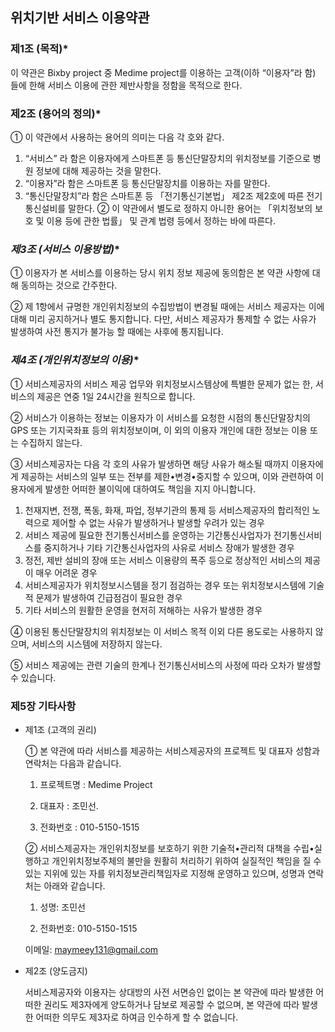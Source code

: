 ## 위치기반 서비스 이용약관



### 제1조 (목적)*

이 약관은 Bixby project 중 Medime project를 이용하는 고객(이하 “이용자”라 함) 들에 한해 서비스 이용에 관한 제반사항을 정함을 목적으로 한다. 



### 제2조 (용어의 정의)*

① 이 약관에서 사용하는 용어의 의미는 다음 각 호와 같다.
1. “서비스” 라 함은 이용자에게 스마트폰 등 통신단말장치의 위치정보를 기준으로 병원 정보에 대해 제공하는 것을 말한다.
2. “이용자”라 함은 스마트폰 등 통신단말장치를 이용하는 자를 말한다.
3. “통신단말장치”라 함은 스마트폰 등 「전기통신기본법」 제2조 제2호에 따른 전기통신설비를 말한다.
② 이 약관에서 별도로 정하지 아니한 용어는 「위치정보의 보호 및 이용 등에 관한 법률」 및 관계 법령 등에서 정하는 바에 따른다.



### *제3조 (서비스 이용방법)**

① 이용자가 본 서비스를 이용하는 당시 위치 정보 제공에 동의함은 	본 약관 사항에 대해 동의하는 것으로 간주한다.

② 제 1항에서 규명한 개인위치정보의 수집방법이 변경될 때에는 서비스 제공자는 이에 대해 미리 공지하거나 별도 통지합니다. 다만, 서비스 제공자가 통제할 수 없는 사유가 발생하여 사전 통지가 불가능 할 때에는 사후에 통지됩니다. 



### *제4조 (개인위치정보의 이용)**

① 서비스제공자의 서비스 제공 업무와 위치정보시스템상에 특별한 문제가 없는 한, 서비스의 제공은 연중 1일 24시간을 원칙으로 합니다.

② 서비스가 이용하는 정보는 이용자가 이 서비스를 요청한 시점의 통신단말장치의 GPS 또는 기지국좌표 등의 위치정보이며, 이 외의 이용자 개인에 대한 정보는 이용 또는 수집하지 않는다. 

③ 서비스제공자는 다음 각 호의 사유가 발생하면 해당 사유가 해소될 때까지 이용자에게 제공하는 서비스의 일부 또는 전부를 제한•변경•중지할 수 있으며, 이와 관련하여 이용자에게 발생한 어떠한 불이익에 대하여도 책임을 지지 아니합니다.

1. 천재지변, 전쟁, 폭동, 화재, 파업, 정부기관의 통제 등 서비스제공자의 합리적인 노력으로 제어할 수 없는 사유가 발생하거나 발생할 우려가 있는 경우
2. 서비스 제공에 필요한 전기통신서비스를 운영하는 기간통신사업자가 전기통신서비스를 중지하거나 기타 기간통신사업자의 사유로 서비스 장애가 발생한 경우
3. 정전, 제반 설비의 장애 또는 서비스 이용량의 폭주 등으로 정상적인 서비스의 제공이 매우 어려운 경우
4.  서비스제공자가 위치정보시스템을 정기 점검하는 경우 또는 위치정보시스템에 기술적 문제가 발생하여 긴급점검이 필요한 경우
5.  기타 서비스의 원활한 운영을 현저히 저해하는 사유가 발생한 경우

④ 이용된 통신단말장치의 위치정보는 이 서비스 목적 이외 다른 용도로는 사용하지 않으며, 서비스의 시스템에 저장하지 않는다.

⑤ 서비스 제공에는 관련 기술의 한계나 전기통신서비스의 사정에 따라 오차가 발생할 수 있습니다.

### 제5장 기타사항

- 제1조 (고객의 권리)

  ① 본 약관에 따라 서비스를 제공하는 서비스제공자의 프로젝트 및 대표자 성함과 연락처는 다음과 같습니다.

  1) 프로젝트명 : Medime Project

  2) 대표자 : 조민선.  

  3) 전화번호 : 010-5150-1515

  

  ② 서비스제공자는 개인위치정보를 보호하기 위한 기술적•관리적 대책을 수립•실행하고 개인위치정보주체의 불만을 원활히 처리하기 위하여 실질적인 책임을 질 수 있는 지위에 있는 자를 위치정보관리책임자로 지정해 운영하고 있으며, 성명과 연락처는 아래와 같습니다.

  1) 성명: 조민선

  2) 전화번호: 010-5150-1515

  이메일: maymeey131@gmail.com

- 제2조 (양도금지)

  서비스제공자와 이용자는 상대방의 사전 서면승인 없이는 본 약관에 따라 발생한 어떠한 권리도 제3자에게 양도하거나 담보로 제공할 수 없으며, 본 약관에 따라 발생한 어떠한 의무도 제3자로 하여금 인수하게 할 수 없습니다.


